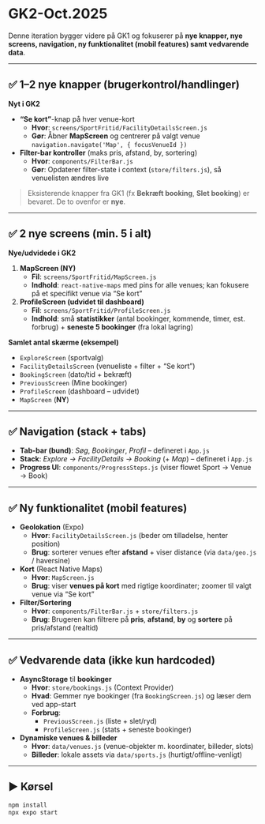 # GK2-Oct.2025
Denne iteration bygger videre på GK1 og fokuserer på **nye knapper, nye screens, navigation, ny funktionalitet (mobil features) samt vedvarende data**.

---

## ✅ 1–2 nye knapper (brugerkontrol/handlinger)

**Nyt i GK2**
- **“Se kort”**-knap på hver venue-kort  
  - **Hvor**: `screens/SportFritid/FacilityDetailsScreen.js`  
  - **Gør**: Åbner **MapScreen** og centrerer på valgt venue  
    `navigation.navigate('Map', { focusVenueId })`
- **Filter-bar kontroller** (maks pris, afstand, by, sortering)  
  - **Hvor**: `components/FilterBar.js`  
  - **Gør**: Opdaterer filter-state i context (`store/filters.js`), så venuelisten ændres live

> Eksisterende knapper fra GK1 (fx **Bekræft booking**, **Slet booking**) er bevaret. De to ovenfor er **nye**.

---

## ✅ 2 nye screens (min. 5 i alt)

**Nye/udvidede i GK2**
1. **MapScreen (NY)**  
   - **Fil**: `screens/SportFritid/MapScreen.js`  
   - **Indhold**: `react-native-maps` med pins for alle venues; kan fokusere på et specifikt venue via “Se kort”
2. **ProfileScreen (udvidet til dashboard)**  
   - **Fil**: `screens/SportFritid/ProfileScreen.js`  
   - **Indhold**: små **statistikker** (antal bookinger, kommende, timer, est. forbrug) + **seneste 5 bookinger** (fra lokal lagring)

**Samlet antal skærme (eksempel)**
- `ExploreScreen` (sportvalg)  
- `FacilityDetailsScreen` (venueliste + filter + “Se kort”)  
- `BookingScreen` (dato/tid + bekræft)  
- `PreviousScreen` (Mine bookinger)  
- `ProfileScreen` (dashboard – udvidet)  
- `MapScreen` (**NY**)

---

## ✅ Navigation (stack + tabs)

- **Tab-bar (bund)**: *Søg*, *Bookinger*, *Profil*  – defineret i `App.js`
- **Stack**: *Explore → FacilityDetails → Booking* (+ *Map*) – defineret i `App.js`
- **Progress UI**: `components/ProgressSteps.js` (viser flowet Sport → Venue → Book)

---

## ✅ Ny funktionalitet (mobil features)

- **Geolokation** (Expo)  
  - **Hvor**: `FacilityDetailsScreen.js` (beder om tilladelse, henter position)  
  - **Brug**: sorterer venues efter **afstand** + viser distance (via `data/geo.js` / haversine)
- **Kort** (React Native Maps)  
  - **Hvor**: `MapScreen.js`  
  - **Brug**: viser **venues på kort** med rigtige koordinater; zoomer til valgt venue via “Se kort”
- **Filter/Sortering**  
  - **Hvor**: `components/FilterBar.js` + `store/filters.js`  
  - **Brug**: Brugeren kan filtrere på **pris**, **afstand**, **by** og **sortere** på pris/afstand (realtid)

---

## ✅ Vedvarende data (ikke kun hardcoded)

- **AsyncStorage** til **bookinger**  
  - **Hvor**: `store/bookings.js` (Context Provider)  
  - **Hvad**: Gemmer nye bookinger (fra `BookingScreen.js`) og læser dem ved app-start  
  - **Forbrug**:  
    - `PreviousScreen.js` (liste + slet/ryd)  
    - `ProfileScreen.js` (stats + seneste bookinger)
- **Dynamiske venues & billeder**  
  - **Hvor**: `data/venues.js` (venue-objekter m. koordinater, billeder, slots)  
  - **Billeder**: lokale assets via `data/sports.js` (hurtigt/offline-venligt)

---

## ▶️ Kørsel

```bash
npm install
npx expo start